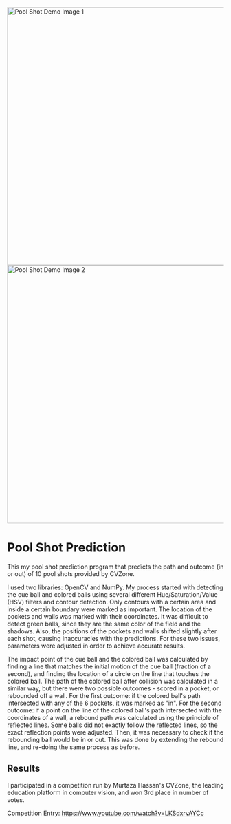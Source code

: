 <img width="600" alt="Pool Shot Demo Image 1" src="https://github.com/user-attachments/assets/2536375b-bea3-4a21-be91-11296d3f771d">
<img width="600" alt="Pool Shot Demo Image 2" src="https://github.com/user-attachments/assets/6c8286f9-9279-4576-bcc5-d1477b63e49f">

# Pool Shot Prediction

This my pool shot prediction program that predicts the path and outcome (in or out) of 10 pool shots provided by CVZone. 

I used two libraries: OpenCV and NumPy. My process started with detecting the cue ball and colored balls using several different Hue/Saturation/Value (HSV) filters and contour detection. Only contours with a certain area and inside a certain boundary were marked as important. The location of the pockets and walls was marked with their coordinates. It was difficult to detect green balls, since they are the same color of the field and the shadows. Also, the positions of the pockets and walls shifted slightly after each shot, causing inaccuracies with the predictions. For these two issues, parameters were adjusted in order to achieve accurate results. 

The impact point of the cue ball and the colored ball was calculated by finding a line that matches the initial motion of the cue ball (fraction of a second), and finding the location of a circle on the line that touches the colored ball. The path of the colored ball after collision was calculated in a similar way, but there were two possible outcomes - scored in a pocket, or rebounded off a wall. For the first outcome: if the colored ball's path intersected with any of the 6 pockets, it was marked as "in". For the second outcome: if a point on the line of the colored ball's path intersected with the coordinates of a wall, a rebound path was calculated using the principle of reflected lines. Some balls did not exactly follow the reflected lines, so the exact reflection points were adjusted. Then, it was necessary to check if the rebounding ball would be in or out. This was done by extending the rebound line, and re-doing the same process as before.

## Results
I participated in a competition run by Murtaza Hassan's CVZone, the leading education platform in computer vision, and won 3rd place in number of votes.

Competition Entry: https://www.youtube.com/watch?v=LKSdxrvAYCc
